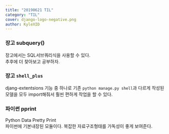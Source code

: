 ```yaml
---
title: "20190621 TIL"
category: "TIL"
cover: django-logo-negative.png
author: KyleXID
---
```


### 장고 subquery()
장고에서는 SQL서브쿼리식을 사용할 수 있다.  
추후에 더 찾아보고 공부하자.

### 장고 `shell_plus`
djang-extentsions 기능 중 하나로 기존 `python manage.py shell`과 다르게 작성된 모델을 모두 import해줘서 훨씬 편하게 작업을 할 수 있다.

### 파이썬 pprint
Python Data Pretty Print  
파이썬에 기본내장된 모듈이다. 복잡한 자료구조형태를 가독성이 좋게 보여준다.
